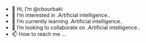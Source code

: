 - 👋 Hi, I’m @cbourbaki
- 👀 I’m interested in .Artificial intelligence..
- 🌱 I’m currently learning .Artificial intelligence..
- 💞️ I’m looking to collaborate on .Artificial intelligence..
- 📫 How to reach me ...

<!---
cbourbaki/cbourbaki is a ✨ special ✨ repository because its `README.md` (this file) appears on your GitHub profile.
You can click the Preview link to take a look at your changes.
--->
